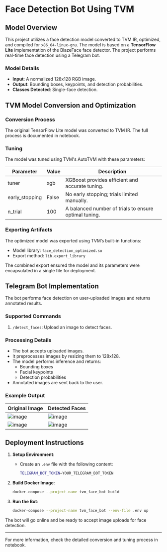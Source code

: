# Face Detection Bot Using TVM

## Model Overview

This project utilizes a face detection model converted to TVM IR, optimized, and compiled for `x86_64-linux-gnu`. The model is based on a **TensorFlow Lite** implementation of the BlazeFace face detector. The project performs real-time face detection using a Telegram bot.

### Model Details

- **Input**: A normalized 128x128 RGB image.
- **Output**: Bounding boxes, keypoints, and detection probabilities.
- **Classes Detected**: Single-face detection.

## TVM Model Conversion and Optimization

### Conversion Process
The original TensorFlow Lite model was converted to TVM IR. The full process is documented in notebook.

### Tuning
The model was tuned using TVM's AutoTVM with these parameters:

| Parameter      | Value | Description                                               |
|----------------|-------|-----------------------------------------------------------|
| tuner          | xgb   | XGBoost provides efficient and accurate tuning.          |
| early_stopping | False | No early stopping; trials limited manually.               |
| n_trial        | 100   | A balanced number of trials to ensure optimal tuning.     |

### Exporting Artifacts

The optimized model was exported using TVM’s built-in functions:

- Model library: `face_detection_optimized.so`
- Export method: `lib.export_library`

The combined export ensured the model and its parameters were encapsulated in a single file for deployment.

## Telegram Bot Implementation

The bot performs face detection on user-uploaded images and returns annotated results.

### Supported Commands

1. `/detect_faces`: Upload an image to detect faces.

### Processing Details

- The bot accepts uploaded images.
- It preprocesses images by resizing them to 128x128.
- The model performs inference and returns:
  - Bounding boxes
  - Facial keypoints
  - Detection probabilities
- Annotated images are sent back to the user.

### Example Output

| Original Image | Detected Faces |
|----------------|-----------------|
| ![image](https://github.com/user-attachments/assets/edbd2dec-13cf-4cbe-b57a-3ce57b5b7ca4) | ![image](https://github.com/user-attachments/assets/15c322ab-4c2e-4f5a-84b3-befa2d713e7b) |
| ![image](https://github.com/user-attachments/assets/535a7826-b662-4483-9a6c-05d590fc6098) | ![image](https://github.com/user-attachments/assets/3c211cb1-56c1-4297-891a-7c7201af3e1d) |


## Deployment Instructions

1. **Setup Environment**:
   - Create an `.env` file with the following content:
     ```bash
     TELEGRAM_BOT_TOKEN=YOUR_TELEGRAM_BOT_TOKEN
     ```

2. **Build Docker Image**:
   ```bash
   docker-compose --project-name tvm_face_bot build
   ```

3. **Run the Bot**:
   ```bash
   docker-compose --project-name tvm_face_bot --env-file .env up
   ```

The bot will go online and be ready to accept image uploads for face detection.

---

For more information, check the detailed conversion and tuning process in notebook.

